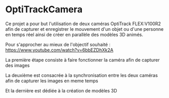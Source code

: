 # OptiTrackCamera

Ce projet a pour but l'utilisation de deux caméras OptiTrack FLEX:V100R2 afin de capturer et enregistrer le mouvement d'un objet ou d'une personne en temps réel ainsi de créer en parallèle des modèles 3D animés.

Pour s'approcher au mieux de l'objectif souhaité : https://www.youtube.com/watch?v=6bbEZDhXk2A

La première étape consiste à faire fonctionner la caméra afin de capturer des images

La deuxième est consacrée à la synchronisation entre les deux caméras afin de capturer les images en meme temps

Et la dernière est dédiée à la création de modèles 3D

